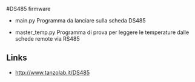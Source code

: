 #DS485 firmware

* main.py
  Programma da lanciare sulla scheda DS485

* master_temp.py
  Programma di prova per leggere le temperature dalle schede remote via RS485

## Links 

* <http://www.tanzolab.it/DS485>

